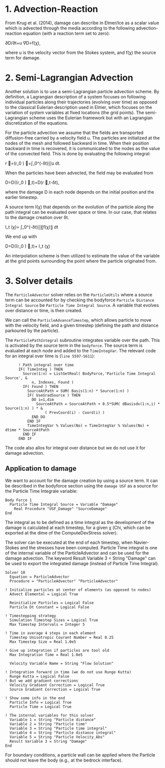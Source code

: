 

# 1. Advection-Reaction 

From Krug et al. (2014), damage can describe in Elmer/Ice as a scalar value which is advected through the media according to the following advection-reaction equation (with a reaction term set to zero):

∂D/∂t+u ∇D=f(χ),

where u is the velocity vector from the Stokes system, and f(χ) the source term for damage.

# 2.	Semi-Lagrangian Advection

Another solution is to use a semi-Lagrangian particle advection scheme. By definition, a Lagrangian description of a system focuses on following individual particles along their trajectories (evolving over time) as opposed to the classical Eulerian description used in Elmer, which focuses on the variation of system variables at fixed locations (the grid points). The semi-Lagrangian scheme uses the Eulerian framework but with an Lagrangian discretization of the equations.

For the particle advection we assume that the fields are transported diffusion-free carried by a velocity field u. The particles are initialized at the nodes of the mesh and followed backward in time. When their position backward in time is recovered, it is communicated to the nodes as the value of the convected field. This is done by evaluating the following integral:

r ⃗=(r_0 ) ⃗+∫_0^(-δt)▒u dt.

When the particles have been advected, the field may be evaluated from 

D=D((r_0 ) ⃗,t)=D(r ⃗,t-δt),

where the damage D in each node depends on the initial position and the earlier timestep. 

A source term I(χ) that depends on the evolution of the particle along the path integral can be evaluated over space or time. In our case, that relates to the damage creation over δt.

I_t (χ)= ∫_0^(-δt)▒〖f(χ)〗 dt

We end up with

D=D((r_0 ) ⃗,t)+ I_t (χ)

An interpolation scheme is then utilized to estimate the value of the variable at the grid points surrounding the point where the particle originated from. 

# 3. Solver details

The `ParticleAdvector` solver relies on the `ParticleUtils` where a source term can be accounted for by checking the bodyforce `Particle Distance Integral Source` be `Particle Time Integral Source`. A variable that evolves over distance or time, is then created.

We can call the `ParticleAdvanceTimestep`, which allows particle to move with the velocity field, and a given timestep (defining the path and distance parkoured by the particle). 

The `ParticlePathIntegral` subroutine integrates variable over the path. This is activated by the source term in the `bodyforce`. The source term is evaluated at each node and added to the `TimeIntegVar`. The relevant code for an integral over time is (`line 5597-5611`):

```
      ! Path integral over time
      IF( TimeInteg ) THEN
        Source(1:n) = ListGetReal( BodyForce,'Particle Time Integral Source', &
            n, Indexes, Found )
        IF( Found ) THEN
          SourceAtPath = SUM( Basis(1:n) * Source(1:n) )
          IF( UseGradSource ) THEN
            DO i=1,dim
              SourceAtPath = SourceAtPath + 0.5*SUM( dBasisdx(1:n,i) * Source(1:n) ) * &
                  ( PrevCoord(i) - Coord(i) )
            END DO
          END IF
          TimeIntegVar % Values(No) = TimeIntegVar % Values(No) + dtime * SourceAtPath
        END IF
      END IF
```

The code also allos for integral over distance but we do not use it for damage advection. 

## Application to damage

We want to account for the damage creation by using a source term. It can be described in the bodyforce section using the `damage USF` as a source for the Particle Time Integrale variable:

```
Body Force 1
  Particle Time Integral Source = Variable "Damage"
    Real Procedure "USF_Damage" "SourceDamage"
End
```

The integral as to be defined as a time integral as the development of the damage is calculated at each timestep, for a given χ (Chi, which can be exported at the dime of the ComputeDevStress solver). 

The solver can be executed at the end of each timestep, when Navier-Stokes and the stresses have been computed. Particle Time integral is one of the internal variable of the ParticleAdvector and can be used for the damage advection. The keyword Result Variable 3 = String "Damage" can be used to export the integrated damage (instead of Particle Time Integral). 

```
Solver 10
  Equation = ParticleAdvector
  Procedure = "ParticleAdvector" "ParticleAdvector"

! Initialize particles at center of elements (as opposed to nodes)
  Advect Elemental = Logical True

  Reinitialize Particles = Logical False
  Particle Dt Constant = Logical False

! Timestepping strategy
  Simulation Timestep Sizes = Logical True
  Max Timestep Intervals = Integer 5

! Time in average 4 steps in each element
  Timestep Unisotropic Courant Number = Real 0.25
  Max Timestep Size = Real 1.0e5

! Give up integration if particles are tool old
  Max Integration Time = Real 1.0e5

  Velocity Variable Name = String "Flow Solution"

! Integration forward in time (we do not use Runge Kutta)
  Runge Kutta = Logical False
! But we add gradient corrections
  Velocity Gradient Correction = Logical True
  Source Gradient Correction = Logical True

! Show some info in the end
  Particle Info = Logical True
  Particle Time = Logical True

! The internal variables for this solver
  Variable 1 = String "Particle distance"
  Variable 2 = String "Particle time"
  Variable 3 = String "Particle time integral"
  Variable 4 = String "Particle distance integral"
  Variable 5 = String "Particle Velocity_Abs"
  Result Variable 3 = String "Damage"
End
```

For boundary conditions, a particle wall can be applied where the Particle should not leave the body (e.g., at the bedrock interface).
